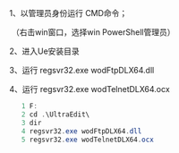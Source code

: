 1、以管理员身份运行 CMD命令；

​	（右击win窗口，选择win PowerShell管理员）

2、进入Ue安装目录

3、运行 regsvr32.exe wodFtpDLX64.dll

4、运行 regsvr32.exe wodTelnetDLX64.ocx

~~~java
   1 F:
   2 cd .\UltraEdit\
   3 dir
   4 regsvr32.exe wodFtpDLX64.dll
   5 regsvr32.exe wodTelnetDLX64.ocx
~~~

